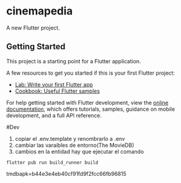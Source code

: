 # cinemapedia

A new Flutter project.

## Getting Started

This project is a starting point for a Flutter application.

A few resources to get you started if this is your first Flutter project:

- [Lab: Write your first Flutter app](https://docs.flutter.dev/get-started/codelab)
- [Cookbook: Useful Flutter samples](https://docs.flutter.dev/cookbook)

For help getting started with Flutter development, view the
[online documentation](https://docs.flutter.dev/), which offers tutorials,
samples, guidance on mobile development, and a full API reference.


#Dev

1. copiar el .env.template y renombrarlo a .env
2. cambiar las varaibles de entorno(The MovieDB)
3. cambios en la entidad hay que ejecutar el comando 
```
flutter pub run build_runner build
```

tmdbapk=b44e3e4eb40cf91fd9f2fcc66fb96815